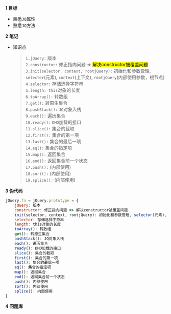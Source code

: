 **1 目标**
* 熟悉`JQ`属性
* 熟悉`JQ`方法

**2 笔记**
* 知识点
    > `1.jQuery:` 版本  
    > `2.constructor:` 修正指向问题 =>  <mark>解决constructor被覆盖问题</mark>  
    > `3.init(selector, context, rootjQuery):` 初始化和参数管理, `selector`(元素), `context`(上下文), `rootjQuery`(内部使用参数，根节点)  
    > `4.selector:` 存储选择字符串  
    > `5.length: this`对象的长度  
    > `6.toArray():` 转数组  
    > `7.get():` 转原生集合  
    > `8.pushStack():` `JQ`对象入栈  
    > `9.each():` 遍历集合  
    > `10.ready():` `DMO`加载的接口  
    > `11.slice():` 集合的截取  
    > `12.first():` 集合的第一项  
    > `13.last():` 集合的最后一项  
    > `14.eq():` 集合的指定项  
    > `15.map():` 返回集合  
    > `16.end():` 返回集合前一个状态  
    > `17.push():` (内部使用)  
    > `18.sort():` (内部使用)  
    > `19.splice():` (内部使用)  

**3 伪代码**

```js
jQuery.fn = jQuery.prototype = {
    jQuery: 版本  
    constructor: 修正指向问题 => 解决constructor被覆盖问题 
    init(selector, context, rootjQuery): 初始化和参数管理, selector(元素), context(上下文), jQuery(内部使用参数，根节点)  
    selector: 存储选择字符串  
    length: this对象的长度  
    toArray(): 转数组  
    get(): 转原生集合  
    pushStack(): JQ对象入栈  
    each(): 遍历集合  
    ready(): DMO加载的接口  
    slice(): 集合的截取  
    first(): 集合的第一项  
    last(): 集合的最后一项  
    eq(): 集合的指定项  
    map(): 返回集合  
    end(): 返回集合前一个状态  
    push(): 内部使用
    sort(): 内部使用  
    splice(): 内部使用
}
```

**4 问题库**